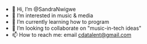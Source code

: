 - 👋 Hi, I’m @SandraNwigwe
- 👀 I’m interested in music & media
- 🌱 I’m currently learning how to program
- 💞️ I’m looking to collaborate on "music-in-tech ideas"
- 📫 How to reach me: email cdatalent@gmail.com

<!---
SandraNwigwe/SandraNwigwe is a ✨ special ✨ repository because its `README.md` (this file) appears on your GitHub profile.
You can click the Preview link to take a look at your changes.
--->

